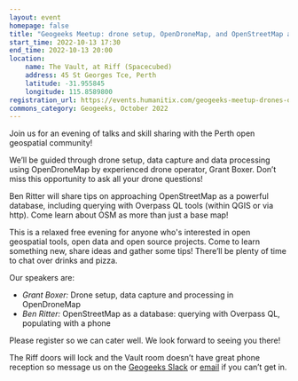```yaml
---
layout: event
homepage: false
title: "Geogeeks Meetup: drone setup, OpenDroneMap, and OpenStreetMap as a database…"
start_time: 2022-10-13 17:30
end_time: 2022-10-13 20:00
location:
    name: The Vault, at Riff (Spacecubed)
    address: 45 St Georges Tce, Perth
    latitude: -31.955845
    longitude: 115.8589800
registration_url: https://events.humanitix.com/geogeeks-meetup-drones-opendronemap-openstreetmap-as-database
commons_category: Geogeeks, October 2022
---
```

Join us for an evening of talks and skill sharing with the Perth open geospatial community!

We’ll be guided through drone setup, data capture and data processing using OpenDroneMap by experienced drone operator, Grant Boxer.
Don’t miss this opportunity to ask all your drone questions!

Ben Ritter will share tips on approaching OpenStreetMap as a powerful database,
including querying with Overpass QL tools (within QGIS or via http).
Come learn about OSM as more than just a base map!

This is a relaxed free evening for anyone who's interested in open geospatial tools, open data and open source projects.
Come to learn something new, share ideas and gather some tips! There’ll be plenty of time to chat over drinks and pizza.

Our speakers are:

* *Grant Boxer:* Drone setup, data capture and processing in OpenDroneMap
* *Ben Ritter:* OpenStreetMap as a database: querying with Overpass QL, populating with a phone

Please register so we can cater well. We look forward to seeing you there!

The Riff doors will lock and the Vault room doesn’t have great phone reception
so message us on the [Geogeeks Slack](https://join.slack.com/t/geogeeks/shared_invite/zt-13fnotoqb-YkyMTmvwZEB_nDUis_30hw)
or [email](mailto:geogeeks.perth@gmail.com) if you can’t get in.
